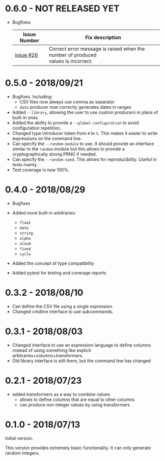0.6.0 - NOT RELEASED YET
========================

 * Bugfixes:
 
    | Issue Number     | Fix description                                              |
    |------------------|--------------------------------------------------------------|
    | [issue #26][#26] | Correct error message is raised when the number of produced<br> values is incorrect. | 

[#26]: https://github.com/Bakuriu/feanor-csv/issues/26


0.5.0 - 2018/09/21
==================

 * Bugfixes. Including:
    - CSV files now always use comma as separator
    - `date` producer now correctly generates dates in ranges
 * Added `--library`, allowing the user to use custom producers in place of built-in ones.
 * Added the ability to provide a `--global-configuration` to avoid configuration repetition.
 * Changed type introducer token from `#` to `%`. This makes it easier to write expressions on the command line.
 * Can specify the `--random-module` to use. It should provide an interface similar to the `random` module but this
    allows to provide a cryptographically strong PRNG if needed.
 * Can specify the `--random-seed`. This allows for reproducibility. Useful in tests mainly.
 * Test coverage is now 100%.



0.4.0 - 2018/08/29
==================

 * Bugfixes
 * Added more built-in arbitraries:
   - `float`
   - `date`
   - `string`
   - `alpha`
   - `alnum`
   - `fixed`
   - `cycle`   
 
 * Added the concept of type compatibility
 * Added pytest for testing and coverage reports

0.3.2 - 2018/08/10
==================

 * Can define the CSV file using a single expression.
 * Changed cmdline interface to use subcommands.


0.3.1 - 2018/08/03
==================

 * Changed interface to use an expression language to define columns instead
    of using something like explicit arbitraries+columns+transformers.
 * Old library interface is still there, but the command line has changed


0.2.1 - 2018/07/23
==================

 * added transformers as a way to combine values
   - allows to define columns that are equal to other columns
   - can produce non integer values by using transformers

0.1.0 - 2018/07/13
==================

Initial version.

This version provides extremely basic functionality. It can only generate random integers.